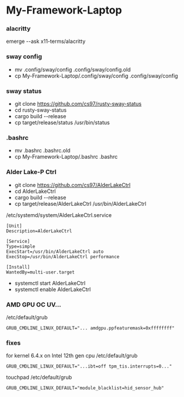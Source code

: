 # My-Framework-Laptop

### alacritty
emerge --ask x11-terms/alacritty

### sway config
* mv .config/sway/config .config/sway/config.old
* cp My-Framework-Laptop/.config/sway/config .config/sway/config

### sway status
* git clone https://github.com/cs97/rusty-sway-status
* cd rusty-sway-status
* cargo build --release
* cp target/release/status /usr/bin/status

### .bashrc
* mv .bashrc .bashrc.old
* cp My-Framework-Laptop/.bashrc .bashrc

### Alder Lake-P Ctrl
* git clone https://github.com/cs97/AlderLakeCtrl
* cd AlderLakeCtrl
* cargo build --release
* cp target/release/AlderLakeCtrl /usr/bin/AlderLakeCtrl

/etc/systemd/system/AlderLakeCtrl.service
```
[Unit]
Description=AlderLakeCtrl

[Service]
Type=simple
ExecStart=/usr/bin/AlderLakeCtrl auto
ExecStop=/usr/bin/AlderLakeCtrl performance

[Install]
WantedBy=multi-user.target
```
* systemctl start AlderLakeCtrl
* systemctl enable AlderLakeCtrl

### AMD GPU OC UV...
/etc/default/grub
```
GRUB_CMDLINE_LINUX_DEFAULT="... amdgpu.ppfeaturemask=0xffffffff"
```
### fixes
for kernel 6.4.x on Intel 12th gen cpu
/etc/default/grub
```
GRUB_CMDLINE_LINUX_DEFAULT="...ibt=off tpm_tis.interrupts=0..."
```
touchpad
/etc/default/grub
```
GRUB_CMDLINE_LINUX_DEFAULT="module_blacklist=hid_sensor_hub"
```




